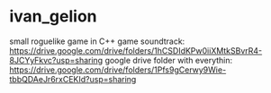 # ivan_gelion
small roguelike game in C++
game soundtrack: https://drive.google.com/drive/folders/1hCSDIdKPw0iiXMtkSBvrR4-8JCYyFkvc?usp=sharing
google drive folder with everythin: https://drive.google.com/drive/folders/1Pfs9gCerwy9Wie-tbbQDAeJr6rxCEKId?usp=sharing
